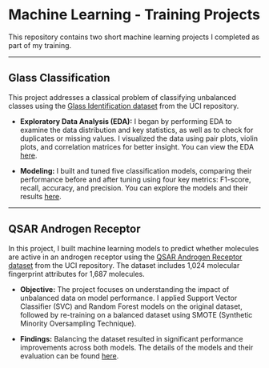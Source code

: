 # Machine Learning - Training Projects

This repository contains two short machine learning projects I completed as part of my training.

---

## Glass Classification

This project addresses a classical problem of classifying unbalanced classes using the [Glass Identification dataset](https://archive.ics.uci.edu/dataset/42/glass+identification) from the UCI repository.

- **Exploratory Data Analysis (EDA):** I began by performing EDA to examine the data distribution and key statistics, as well as to check for duplicates or missing values. I visualized the data using pair plots, violin plots, and correlation matrices for better insight. You can view the EDA [here](https://github.com/MartFrancisco/ML-Training/blob/main/EDA.ipynb).
  
- **Modeling:** I built and tuned five classification models, comparing their performance before and after tuning using four key metrics: F1-score, recall, accuracy, and precision. You can explore the models and their results [here](https://github.com/MartFrancisco/ML-Training/blob/main/Models.ipynb).

---

## QSAR Androgen Receptor

In this project, I built machine learning models to predict whether molecules are active in an androgen receptor using the [QSAR Androgen Receptor dataset](https://archive.ics.uci.edu/dataset/509/qsar+androgen+receptor) from the UCI repository. The dataset includes 1,024 molecular fingerprint attributes for 1,687 molecules.

- **Objective:** The project focuses on understanding the impact of unbalanced data on model performance. I applied Support Vector Classifier (SVC) and Random Forest models on the original dataset, followed by re-training on a balanced dataset using SMOTE (Synthetic Minority Oversampling Technique).
  
- **Findings:** Balancing the dataset resulted in significant performance improvements across both models. The details of the models and their evaluation can be found [here](https://github.com/MartFrancisco/ML-Training/blob/main/QSAR%20agonist.ipynb).
